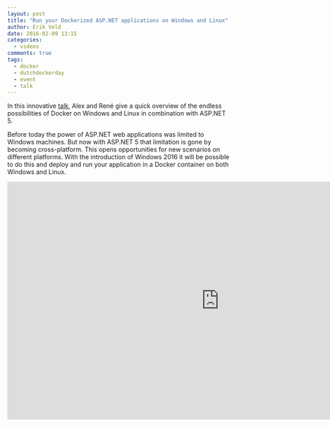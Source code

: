 ```yaml
---
layout: post
title: "Run your Dockerized ASP.NET applications on Windows and Linux"
author: Erik Veld
date: 2016-02-09 13:15
categories:
  - videos
comments: true
tags:
  - docker
  - dutchdockerday
  - event
  - talk
---
```

In this innovative [talk](http://www.slideshare.net/xebia/dutch-docker-day-2015-run-your-dockerized-aspnet-applications-on-windows-and-linux), Alex and René give a quick overview of the endless possibilities of Docker on Windows and Linux in combination with ASP.NET 5.

Before today the power of ASP.NET web applications was limited to Windows machines. But now with ASP.NET 5 that limitation is gone by becoming cross-platform. This opens opportunities for new scenarios on different platforms. With the introduction of Windows 2016 it will be possible to do this and deploy and run your application in a Docker container on both Windows and Linux.

<div class="video-container">
  <iframe
    width="960"
    height="540"
    src="http://www.youtube.com/embed/0Wjlql7Tp-g"
    frameborder="0"
    allowfullscreen>
  </iframe>
</div>
